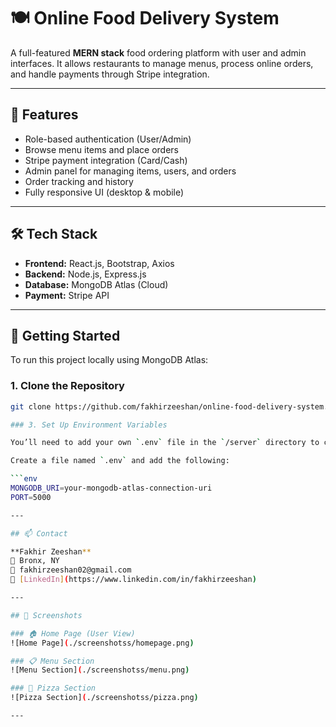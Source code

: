 # 🍽️ Online Food Delivery System

A full-featured **MERN stack** food ordering platform with user and admin interfaces. It allows restaurants to manage menus, process online orders, and handle payments through Stripe integration.

---

## 🚀 Features

- Role-based authentication (User/Admin)
- Browse menu items and place orders
- Stripe payment integration (Card/Cash)
- Admin panel for managing items, users, and orders
- Order tracking and history
- Fully responsive UI (desktop & mobile)

---

## 🛠 Tech Stack

- **Frontend:** React.js, Bootstrap, Axios  
- **Backend:** Node.js, Express.js  
- **Database:** MongoDB Atlas (Cloud)  
- **Payment:** Stripe API  

---

## 🧪 Getting Started

To run this project locally using MongoDB Atlas:

### 1. Clone the Repository

```bash
git clone https://github.com/fakhirzeeshan/online-food-delivery-system.git

### 3. Set Up Environment Variables

You’ll need to add your own `.env` file in the `/server` directory to connect the backend to MongoDB Atlas.

Create a file named `.env` and add the following:

```env
MONGODB_URI=your-mongodb-atlas-connection-uri
PORT=5000

---

## 📫 Contact

**Fakhir Zeeshan**  
📍 Bronx, NY  
📧 fakhirzeeshan02@gmail.com  
🔗 [LinkedIn](https://www.linkedin.com/in/fakhirzeeshan)

---

## 📸 Screenshots

### 🏠 Home Page (User View)
![Home Page](./screenshotss/homepage.png)

### 📋 Menu Section
![Menu Section](./screenshotss/menu.png)

### 🍕 Pizza Section
![Pizza Section](./screenshotss/pizza.png)

---

